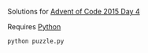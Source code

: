 Solutions for [Advent of Code 2015 Day 4](https://adventofcode.com/2015/day/4)

Requires [Python](https://www.python.org/downloads/)

```
python puzzle.py
```